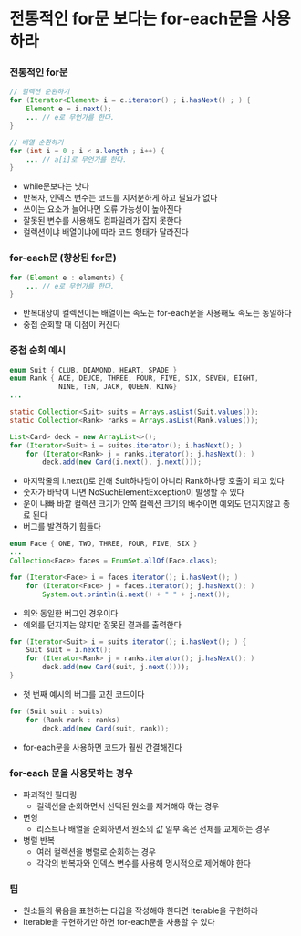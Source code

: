 # 전통적인 for문 보다는 for-each문을 사용하라

### 전통적인 for문
```java
// 컬렉션 순환하기
for (Iterator<Element> i = c.iterator() ; i.hasNext() ; ) {    
    Element e = i.next();    
    ... // e로 무언가를 한다.
}

// 배열 순환하기
for (int i = 0 ; i < a.length ; i++) {    
    ... // a[i]로 무언가를 한다.
}
```
- while문보다는 낫다
- 반복자, 인덱스 변수는 코드를 지저분하게 하고 필요가 없다
- 쓰이는 요소가 늘어나면 오류 가능성이 높아진다
- 잘못된 변수를 사용해도 컴파일러가 잡지 못한다
- 컬렉션이냐 배열이냐에 따라 코드 형태가 달라진다

### for-each문 (향상된 for문)
```java
for (Element e : elements) {
    ... // e로 무언가를 한다.
}
```
- 반복대상이 컬렉션이든 배열이든 속도는 for-each문을 사용해도 속도는 동일하다
- 중첩 순회할 때 이점이 커진다

### 중첩 순회 예시
```java
enum Suit { CLUB, DIAMOND, HEART, SPADE }
enum Rank { ACE, DEUCE, THREE, FOUR, FIVE, SIX, SEVEN, EIGHT, 
            NINE, TEN, JACK, QUEEN, KING} 
...

static Collection<Suit> suits = Arrays.asList(Suit.values());
static Collection<Rank> ranks = Arrays.asList(Rank.values()); 

List<Card> deck = new ArrayList<>();
for (Iterator<Suit> i = suites.iterator(); i.hasNext(); )
    for (Iterator<Rank> j = ranks.iterator(); j.hasNext(); )
        deck.add(new Card(i.next(), j.next()));
```
- 마지막줄의 i.next()로 인해 Suit하나당이 아니라 Rank하나당 호출이 되고 있다
- 숫자가 바닥이 나면 NoSuchElementException이 발생할 수 있다
- 운이 나빠 바깥 컬렉션 크기가 안쪽 컬렉션 크기의 배수이면 예외도 던지지않고 종료 된다
- 버그를 발견하기 힘들다

```java
enum Face { ONE, TWO, THREE, FOUR, FIVE, SIX }
...
Collection<Face> faces = EnumSet.allOf(Face.class); 

for (Iterator<Face> i = faces.iterator(); i.hasNext(); )
    for (Iterator<Face> j = faces.iterator(); j.hasNext(); )
        System.out.println(i.next() + " " + j.next());
```
- 위와 동일한 버그인 경우이다
- 예외를 던지지는 않지만 잘못된 결과를 출력한다

```java
for (Iterator<Suit> i = suits.iterator(); i.hasNext(); ) {
    Suit suit = i.next();
    for (Iterator<Rank> j = ranks.iterator(); j.hasNext(); )
        deck.add(new Card(suit, j.next())));
}
```
- 첫 번째 예시의 버그를 고친 코드이다

```java
for (Suit suit : suits) 
    for (Rank rank : ranks) 
        deck.add(new Card(suit, rank));
```
- for-each문을 사용하면 코드가 훨씬 간결해진다

### for-each 문을 사용못하는 경우
- 파괴적인 필터링
    - 컬렉션을 순회하면서 선택된 원소를 제거해야 하는 경우
- 변형
    - 리스트나 배열을 순회하면서 원소의 값 일부 혹은 전체를 교체하는 경우
- 병렬 반복
    - 여러 컬렉션을 병렬로 순회하는 경우
    - 각각의 반복자와 인덱스 변수를 사용해 명시적으로 제어해야 한다
    
### 팁
- 원소들의 묶음을 표현하는 타입을 작성해야 한다면 Iterable을 구현하라
- Iterable을 구현하기만 하면 for-each문을 사용할 수 있다